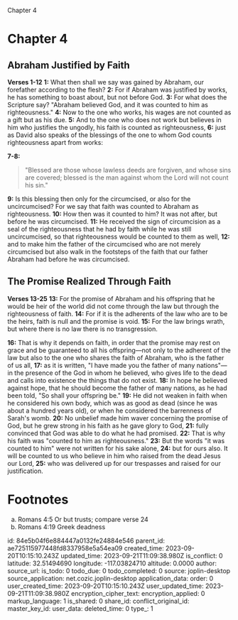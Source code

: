 Chapter 4

# Chapter 4
## Abraham Justified by Faith
**Verses 1-12**
**1:** What then shall we say was gained by Abraham, our forefather according to the flesh?
**2:** For if Abraham was justified by works, he has something to boast about, but not before God.
**3:** For what does the Scripture say? "Abraham believed God, and it was counted to him as righteousness."
**4:** Now to the one who works, his wages are not counted as a gift but as his due.
**5:** And to the one who does not work but believes in him who justifies the ungodly, his faith is counted as righteousness,
**6:** just as David also speaks of the blessings of the one to whom God counts righteousness apart from works:

**7-8:** 
> "Blessed are those whose lawless deeds
> are forgiven,
> and whose sins are covered;
> blessed is the man against whom the
> Lord will not count his sin."

**9:** Is this blessing then only for the circumcised, or also for the uncircumcised? For we say that faith was counted to Abraham as righteousness.
**10:** How then was it counted to him? It was not after, but before he was circumcised.
**11:** He received the sign of circumcision as a seal of the righteousness that he had by faith while he was still uncircumcised, so that righteousness would be counted to them as well,
**12:** and to make him the father of the circumcised who are not merely circumcised but also walk in the footsteps of the faith that our father Abraham had before he was circumcised.

## The Promise Realized Through Faith
**Verses 13-25**
**13:** For the promise of Abraham and his offspring that he would be heir of the world did not come through the law but through the righteousness of faith.
**14:** For if it is the adherents of the law who are to be the heirs, faith is null and the promise is void.
**15:** For the law brings wrath, but where there is no law there is no transgression.

**16:** That is why it depends on faith, in order that the promise may rest on grace and be guaranteed to all his offspring—not only to the adherent of the law but also to the one who shares the faith of Abraham, who is the father of us all,
**17:** as it is written, "I have made you the father of many nations"—in the presence of the God in whom he believed, who gives life to the dead and calls into existence the things that do not exist.
**18:** In hope he believed against hope, that he should become the father of many nations, as he had been told, "So shall your offspring be."
**19:** He did not weaken in faith when he considered his own body, which was as good as dead (since he was about a hundred years old), or when he considered the barrenness of Sarah's womb.
**20:** No unbelief made him waver concerning the promise of God, but he grew strong in his faith as he gave glory to God,
**21:** fully convinced that God was able to do what he had promised.
**22:** That is why his faith was "counted to him as righteousness."
**23:** But the words "it was counted to him" were not written for his sake alone,
**24:** but for ours also. It will be counted to us who believe in him who raised from the dead Jesus our Lord,
**25:** who was delivered up for our trespasses and raised for our justification.

# Footnotes
<ol type='a'>
	<li>Romans 4:5 Or but trusts; compare verse 24</li>
	<li>Romans 4:19 Greek deadness</li>
</ol>


id: 84e5b04f6e884447a0132fe24884e546
parent_id: ae725115977448fd8337958e5a54ea09
created_time: 2023-09-20T10:15:10.243Z
updated_time: 2023-09-21T11:09:38.980Z
is_conflict: 0
latitude: 32.51494690
longitude: -117.03824710
altitude: 0.0000
author: 
source_url: 
is_todo: 0
todo_due: 0
todo_completed: 0
source: joplin-desktop
source_application: net.cozic.joplin-desktop
application_data: 
order: 0
user_created_time: 2023-09-20T10:15:10.243Z
user_updated_time: 2023-09-21T11:09:38.980Z
encryption_cipher_text: 
encryption_applied: 0
markup_language: 1
is_shared: 0
share_id: 
conflict_original_id: 
master_key_id: 
user_data: 
deleted_time: 0
type_: 1
